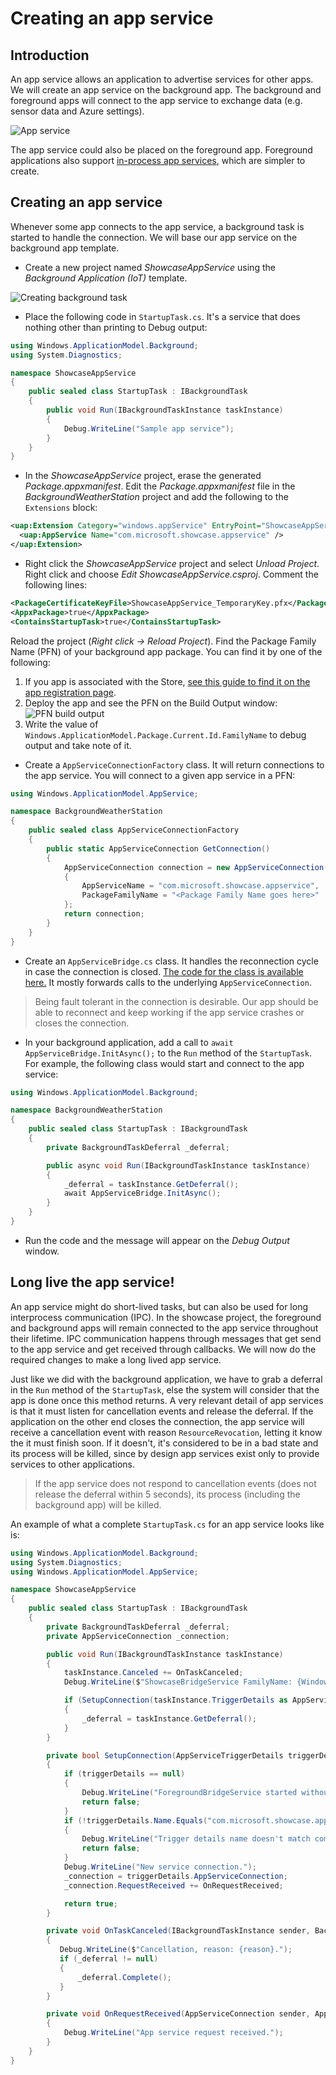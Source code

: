 ---
---
# Creating an app service

## Introduction

An app service allows an application to advertise services for other apps. We will create an app service on the background app. The background and foreground apps will connect to the app service to exchange data (e.g. sensor data and Azure settings).

![App service](AppService.png)

The app service could also be placed on the foreground app. Foreground applications also support [in-process app services](https://docs.microsoft.com/en-us/windows/uwp/launch-resume/convert-app-service-in-process), which are simpler to create.

## Creating an app service

Whenever some app connects to the app service, a background task is started to handle the connection. We will base our app service on the background app template.

* Create a new project named *ShowcaseAppService* using the *Background Application (IoT)* template.

![Creating background task](CreatingBackgroundTask.png)

* Place the following code in `StartupTask.cs`. It's a service that does nothing other than printing to Debug output:

```cs
using Windows.ApplicationModel.Background;
using System.Diagnostics;

namespace ShowcaseAppService
{
    public sealed class StartupTask : IBackgroundTask
    {
        public void Run(IBackgroundTaskInstance taskInstance)
        {
            Debug.WriteLine("Sample app service");
        }
    }
}
```

* In the *ShowcaseAppService* project, erase the generated *Package.appxmanifest*. Edit the *Package.appxmanifest* file in the *BackgroundWeatherStation* project and add the following to the `Extensions` block:

```xml
<uap:Extension Category="windows.appService" EntryPoint="ShowcaseAppService.StartupTask">
  <uap:AppService Name="com.microsoft.showcase.appservice" />
</uap:Extension>
```

* Right click the *ShowcaseAppService* project and select *Unload Project*. Right click and choose *Edit ShowcaseAppService.csproj*. Comment the following lines:

```xml
<PackageCertificateKeyFile>ShowcaseAppService_TemporaryKey.pfx</PackageCertificateKeyFile>
<AppxPackage>true</AppxPackage>
<ContainsStartupTask>true</ContainsStartupTask>
```

Reload the project (*Right click -> Reload Project*). Find the Package Family Name (PFN) of your background app package. You can find it by one of the following:

1. If you app is associated with the Store, [see this guide to find it on the app registration page](../../StoreDeployment/README.md).
2. Deploy the app and see the PFN on the Build Output window:
![PFN build output](PFNBuildOutput.png)
3. Write the value of `Windows.ApplicationModel.Package.Current.Id.FamilyName` to debug output and take note of it.

* Create a `AppServiceConnectionFactory` class. It will return connections to the app service. You will connect to a given app service in a PFN:

```cs
using Windows.ApplicationModel.AppService;

namespace BackgroundWeatherStation
{
    public sealed class AppServiceConnectionFactory
    {
        public static AppServiceConnection GetConnection()
        {
            AppServiceConnection connection = new AppServiceConnection()
            {
                AppServiceName = "com.microsoft.showcase.appservice",
                PackageFamilyName = "<Package Family Name goes here>"
            };
            return connection;
        }
    }
}
```

* Create an `AppServiceBridge.cs` class. It handles the reconnection cycle in case the connection is closed. [The code for the class is available here.](https://github.com/ms-iot/devex_project/blob/master/CS/BackgroundWeatherStation/AppServiceBridge.cs) It mostly forwards calls to the underlying `AppServiceConnection`.

> Being fault tolerant in the connection is desirable. Our app should be able to reconnect and keep working if the app service crashes or closes the connection.

* In your background application, add a call to `await AppServiceBridge.InitAsync();` to the `Run` method of the `StartupTask`. For example, the following class would start and connect to the app service:

```cs
using Windows.ApplicationModel.Background;

namespace BackgroundWeatherStation
{
    public sealed class StartupTask : IBackgroundTask
    {
        private BackgroundTaskDeferral _deferral;

        public async void Run(IBackgroundTaskInstance taskInstance)
        {
            _deferral = taskInstance.GetDeferral();
            await AppServiceBridge.InitAsync();
        }
    }
}
```

* Run the code and the message will appear on the *Debug Output* window.

## Long live the app service!

An app service might do short-lived tasks, but can also be used for long interprocess communication (IPC). In the showcase project, the foreground and background apps will remain connected to the app service throughout their lifetime. IPC communication happens through messages that get send to the app service and get received through callbacks. We will now do the required changes to make a long lived app service.

Just like we did with the background application, we have to grab a deferral in the `Run` method of the `StartupTask`, else the system will consider that the app is done once this method returns. A very relevant detail of app services is that it must listen for cancellation events and release the deferral. If the application on the other end closes the connection, the app service will receive a cancellation event with reason `ResourceRevocation`, letting it know the it must finish soon. If it doesn't, it's considered to be in a bad state and its process will be killed, since by design app services exist only to provide services to other applications.

> If the app service does not respond to cancellation events (does not release the deferral within 5 seconds), its process (including the background app) will be killed.

An example of what a complete `StartupTask.cs` for an app service looks like is:

```cs
using Windows.ApplicationModel.Background;
using System.Diagnostics;
using Windows.ApplicationModel.AppService;

namespace ShowcaseAppService
{
    public sealed class StartupTask : IBackgroundTask
    {
        private BackgroundTaskDeferral _deferral;
        private AppServiceConnection _connection;

        public void Run(IBackgroundTaskInstance taskInstance)
        {
            taskInstance.Canceled += OnTaskCanceled;
            Debug.WriteLine($"ShowcaseBridgeService FamilyName: {Windows.ApplicationModel.Package.Current.Id.FamilyName}.");

            if (SetupConnection(taskInstance.TriggerDetails as AppServiceTriggerDetails))
            {
                _deferral = taskInstance.GetDeferral();
            }
        }

        private bool SetupConnection(AppServiceTriggerDetails triggerDetails)
        {
            if (triggerDetails == null)
            {
                Debug.WriteLine("ForegroundBridgeService started without details, exiting.");
                return false;
            }
            if (!triggerDetails.Name.Equals("com.microsoft.showcase.appservice"))
            {
                Debug.WriteLine("Trigger details name doesn't match com.microsoft.showcase.bridge, exiting.");
                return false;
            }
            Debug.WriteLine("New service connection.");
            _connection = triggerDetails.AppServiceConnection;
            _connection.RequestReceived += OnRequestReceived;

            return true;
        }

        private void OnTaskCanceled(IBackgroundTaskInstance sender, BackgroundTaskCancellationReason reason)
        {
           Debug.WriteLine($"Cancellation, reason: {reason}.");
           if (_deferral != null)
           {
               _deferral.Complete();
           }
        }

        private void OnRequestReceived(AppServiceConnection sender, AppServiceRequestReceivedEventArgs args)
        {
            Debug.WriteLine("App service request received.");
        }
    }
}
```
